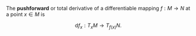 The **pushforward** or total derivative of a differentiable mapping $f: M \to N$ at a point $x \in M$ is

$$
{\displaystyle \mathrm {d} {f }_{x}:T_{x}M\to T_{f (x)}N.}
$$